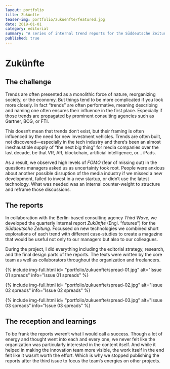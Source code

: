```yaml
---
layout: portfolio
title: Zukünfte
teaser-img: portfolio/zukuenfte/featured.jpg
date: 2019-01-01
category: editorial
summary: "A series of internal trend reports for the Süddeutsche Zeitung."
published: true
---
```

# Zukünfte

## The challenge
Trends are often presented as a monolithic force of nature, reorganizing society, or the economy. But things tend to be more complicated if you look more closely. In fact “trends” are often performative, meaning describing and naming one often ensures their influence in the first place. Especially if those trends are propagated by prominent consulting agencies such as Gartner, BCG, or FTI.

This doesn‘t mean that trends don‘t exist, but their framing is often influenced by the need for new investment vehicles.  Trends are often built, not discovered—especially in the tech industry and there‘s been an almost inexhaustible supply of “the next big thing” for media companies over the last decade, be that VR, AR, blockchain, artificial intelligence, or… iPads.

As a result, we observed high levels of _FOMO_ (fear of missing out) in the questions managers asked us as uncertainty took root. People were anxious about another possible disruption of the media industry if we missed a new development, failed to invest in a new startup, or didn‘t use the latest technology. What was needed was an internal counter-weight to structure and reframe those discussions.

## The reports
In collaboration with the Berlin-based consulting agency _Third Wave_, we developed the quarterly internal report _Zukünfte_ (Engl. “futures”) for the _Süddeutsche Zeitung_. Focussed on new technologies we combined short explorations of each trend with different case-studies to create a magazine that would be useful not only to our managers but also to our colleagues.

During the project, I did everything including the editorial strategy, research, and the final design parts of the reports. The texts were written by the core team as well as collaborators throughout the organization and freelancers.

{% include img-full.html id= "portfolio/zukuenfte/spread-01.jpg" alt="Issue 01 spreads" info="Issue 01 spreads" %}

{% include img-full.html id= "portfolio/zukuenfte/spread-02.jpg" alt="Issue 02 spreads" info="Issue 02 spreads" %}

{% include img-full.html id= "portfolio/zukuenfte/spread-03.jpg" alt="Issue 03 spreads" info="Issue 03 spreads" %}

## The reception and learnings
To be frank the reports weren‘t what I would call a success. Though a lot of energy and thought went into each and every one, we never felt like the organization was particularly interested in the content itself. And while it helped in making the innovation team more visible, the work itself in the end felt like it wasn‘t worth the effort. Which is why we stopped publishing the reports after the third issue to focus the team‘s energies on other projects.
